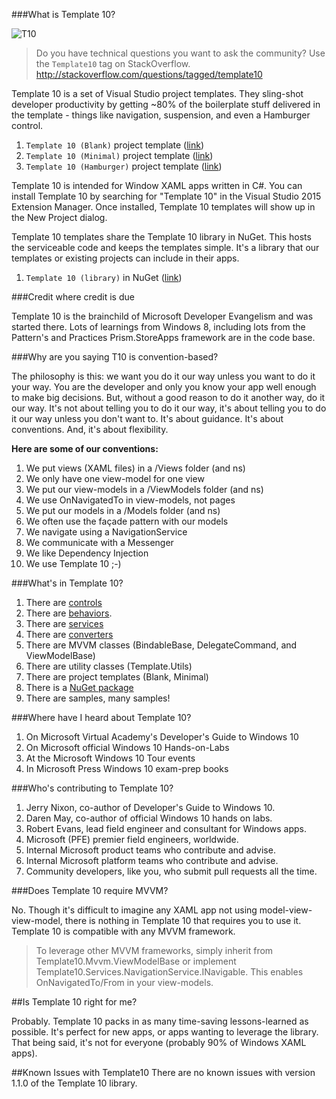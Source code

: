 ###What is Template 10?

![T10](https://raw.githubusercontent.com/Windows-XAML/Template10/master/Assets/T10%2056x56.png) 

> Do you have technical questions you want to ask the community? Use the `Template10` tag on StackOverflow. http://stackoverflow.com/questions/tagged/template10

Template 10 is a set of Visual Studio project templates. They sling-shot developer productivity by getting ~80% of the boilerplate stuff delivered in the template - things like navigation, suspension, and even a Hamburger control. 

1. `Template 10 (Blank)` project template ([link](https://visualstudiogallery.msdn.microsoft.com/60bb885a-44e9-4cbf-a380-270803b3f6e5))
1. `Template 10 (Minimal)` project template ([link](https://visualstudiogallery.msdn.microsoft.com/60bb885a-44e9-4cbf-a380-270803b3f6e5))
1. `Template 10 (Hamburger)` project template ([link](https://visualstudiogallery.msdn.microsoft.com/60bb885a-44e9-4cbf-a380-270803b3f6e5))

Template 10 is intended for Window XAML apps written in C#. You can install Template 10 by searching for "Template 10" in the Visual Studio 2015 Extension Manager. Once installed, Template 10 templates will show up in the New Project dialog.

Template 10 templates share the Template 10 library in NuGet. This hosts the serviceable code and keeps the templates simple. It's a library that our templates or existing projects can include in their apps. 

1. `Template 10 (library)` in NuGet ([link](http://www.nuget.org/packages/Template10/))

###Credit where credit is due

Template 10 is the brainchild of Microsoft Developer Evangelism and was started there. Lots of learnings from Windows 8, including lots from the Pattern's and Practices Prism.StoreApps framework are in the code base.

###Why are you saying T10 is convention-based?

The philosophy is this: we want you do it our way unless you want to do it your way. You are the developer and only you know your app well enough to make big decisions. But, without a good reason to do it another way, do it our way. It's not about telling you to do it our way, it's about telling you to do it our way unless you don't want to. It's about guidance. It's about conventions. And, it's about flexibility.

**Here are some of our conventions:**

1. We put views (XAML files) in a /Views folder (and ns)
1. We only have one view-model for one view
1. We put our view-models in a /ViewModels folder (and ns)
1. We use OnNavigatedTo in view-models, not pages
1. We put our models in a /Models folder (and ns)
1. We often use the façade pattern with our models
1. We navigate using a NavigationService
1. We communicate with a Messenger
1. We like Dependency Injection
1. We use Template 10 ;-)

###What's in Template 10?

1. There are [controls](https://github.com/Windows-XAML/Template10/wiki/Docs-%7C-Controls)
1. There are [behaviors](https://github.com/Windows-XAML/Template10/wiki/Docs-%7C-Behaviors).
1. There are [services](https://github.com/Windows-XAML/Template10/wiki/Docs-%7C-Services)
1. There are [converters](https://github.com/Windows-XAML/Template10/wiki/Docs-%7C-Converters)
1. There are MVVM classes (BindableBase, DelegateCommand, and ViewModelBase)
1. There are utility classes (Template.Utils)
1. There are project templates (Blank, Minimal)
1. There is a [NuGet package](http://nuget.org/packages/template10)
1. There are samples, many samples!

###Where have I heard about Template 10?

1. On Microsoft Virtual Academy's Developer's Guide to Windows 10 
1. On Microsoft official Windows 10 Hands-on-Labs 
1. At the Microsoft Windows 10 Tour events
1. In Microsoft Press Windows 10 exam-prep books 

###Who's contributing to Template 10?

1. Jerry Nixon, co-author of Developer's Guide to Windows 10.
2. Daren May, co-author of official Windows 10 hands on labs.
3. Robert Evans, lead field engineer and consultant for Windows apps.
4. Microsoft (PFE) premier field engineers, worldwide.
5. Internal Microsoft product teams who contribute and advise.
5. Internal Microsoft platform teams who contribute and advise.
6. Community developers, like you, who submit pull requests all the time.

###Does Template 10 require MVVM?

No. Though it's difficult to imagine any XAML app not using model-view-view-model, there is nothing in Template 10 that requires you to use it. Template 10 is compatible with any MVVM framework.

> To leverage other MVVM frameworks, simply inherit from Template10.Mvvm.ViewModelBase or implement Template10.Services.NavigationService.INavigable. This enables OnNavigatedTo/From in your view-models.

##Is Template 10 right for me?

Probably. Template 10 packs in as many time-saving lessons-learned as possible. It's perfect for new apps, or apps wanting to leverage the library. That being said, it's not for everyone (probably 90% of Windows XAML apps). 

##Known Issues with Template10
There are no known issues with version 1.1.0 of the Template 10 library.
